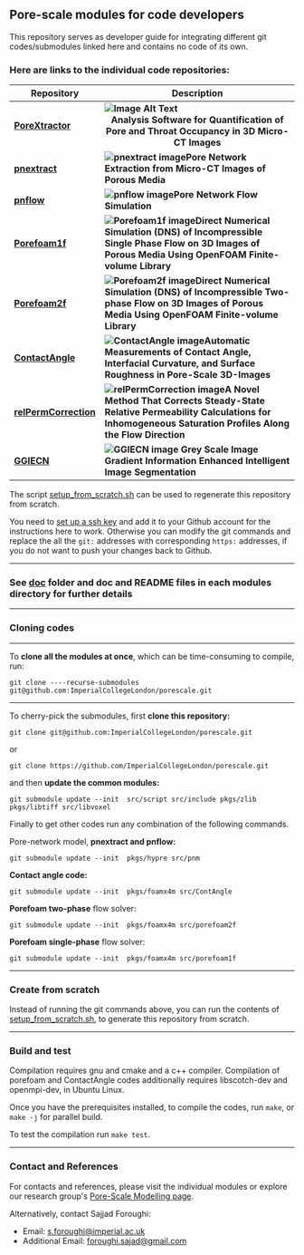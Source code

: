 
## Pore-scale modules for code developers

This repository serves as developer guide for integrating different git 
codes/submodules linked here and contains no code of its own. 
<!--
Here are links to the individual code repositories:

- **[pnextract](https://github.com/ImperialCollegeLondon/pnextract): Pore Network Extraction from micro-CT Images of Porous Media**
- **[pnflow](https://github.com/ImperialCollegeLondon/pnflow): Pore Network Flow Simulation**
- **[Porefoam1f](https://github.com/ImperialCollegeLondon/poreFoam-singlePhase): Direct Numerical Simulation (DNS) of Incompressible Single Phase Flow on 3D Images of Porous Media Using OpenFOAM Finite-volume Library.**
- **[Porefoam2f](https://github.com/ImperialCollegeLondon/porefoam): Direct Numerical Simulation (DNS) of Incompressible Two-phase Flow on 3D Images of Porous Media Using OpenFOAM Finite-volume Library.**
- **[PoreXtractor](https://github.com/ImperialCollegeLondon/poreOccupancyAnalysis): Analysis Software for Quantification of Pore and Throat Occupancy in 3D Micro-CT Images.**
- **[ContactAngle](https://github.com/ImperialCollegeLondon/ContactAngle): Automatic Measurements of Contact Angle, Interfacial Curvature, and Surface Roughness in Pore-Scale 3D-Images**
-->


### **Here are links to the individual code repositories:** ###
 
| Repository | Description |
|------------|-------------|
| **[PoreXtractor](https://github.com/ImperialCollegeLondon/poreOccupancyAnalysis)** | **![Image Alt Text](1698687356786.jpeg) <div align="center">Analysis Software for Quantification of Pore and Throat Occupancy in 3D Micro-CT Images</div>** |
| **[pnextract](https://github.com/ImperialCollegeLondon/pnextract)** | **![pnextract image](path/to/pnextract_image.png)Pore Network Extraction from Micro-CT Images of Porous Media** |
| **[pnflow](https://github.com/ImperialCollegeLondon/pnflow)** | **![pnflow image](path/to/pnflow_image.png)Pore Network Flow Simulation** |
| **[Porefoam1f](https://github.com/ImperialCollegeLondon/poreFoam-singlePhase)** | **![Porefoam1f image](path/to/Porefoam1f_image.png)Direct Numerical Simulation (DNS) of Incompressible Single Phase Flow on 3D Images of Porous Media Using OpenFOAM Finite-volume Library** |
| **[Porefoam2f](https://github.com/ImperialCollegeLondon/porefoam)** | **![Porefoam2f image](path/to/Porefoam2f_image.png)Direct Numerical Simulation (DNS) of Incompressible Two-phase Flow on 3D Images of Porous Media Using OpenFOAM Finite-volume Library** | 
| **[ContactAngle](https://github.com/ImperialCollegeLondon/ContactAngle)** | **![ContactAngle image](path/to/ContactAngle_image.png)Automatic Measurements of Contact Angle, Interfacial Curvature, and Surface Roughness in Pore-Scale 3D-Images** | 
| **[relPermCorrection](https://github.com/ImperialCollegeLondon/relPermCorrection)** | **![relPermCorrection image](path/to/relPermCorrection_image.png)A Novel Method That Corrects Steady-State Relative Permeability Calculations for Inhomogeneous Saturation Profiles Along the Flow Direction** |
| **[GGIECN](https://github.com/ImperialCollegeLondon/GGIECN)** | **![GGIECN image](path/to/GGIECN.png) Grey Scale Image Gradient Information Enhanced Intelligent Image Segmentation** |
 <!--
### **Here are links to the individual code repositories:** ###
| Repository | **Figure with Caption** |
|------------|-------------------------|
| **[pnextract](https://github.com/ImperialCollegeLondon/pnextract)** | **![pnextract image](1698687356786.jpeg "Pore Network Extraction from micro-CT Images of Porous Media")** |
| **[pnflow](https://github.com/ImperialCollegeLondon/pnflow)** | **![pnflow image](path/to/pnflow_image.png "Pore Network Flow Simulation")** |
| **[Porefoam1f](https://github.com/ImperialCollegeLondon/poreFoam-singlePhase)** | **![Porefoam1f image](path/to/Porefoam1f_image.png "Direct Numerical Simulation (DNS) of Incompressible Single Phase Flow on 3D Images of Porous Media Using OpenFOAM Finite-volume Library")** |
| **[Porefoam2f](https://github.com/ImperialCollegeLondon/porefoam)** | **![Porefoam2f image](path/to/Porefoam2f_image.png "Direct Numerical Simulation (DNS) of Incompressible Two-phase Flow on 3D Images of Porous Media Using OpenFOAM Finite-volume Library")** |
| **[PoreXtractor](https://github.com/ImperialCollegeLondon/poreOccupancyAnalysis)** | **![PoreXtractor image](path/to/PoreXtractor_image.png "Analysis Software for Quantification of Pore and Throat Occupancy in 3D Micro-CT Images")** |
| **[ContactAngle](https://github.com/ImperialCollegeLondon/ContactAngle)** | **![ContactAngle image](path/to/ContactAngle_image.png "Automatic Measurements of Contact Angle, Interfacial Curvature, and Surface Roughness in Pore-Scale 3D-Images")** |

-->


The script [setup_from_scratch.sh](setup_from_scratch.sh) can be used to 
regenerate this repository from scratch. 

You need to 
[set up a ssh key](https://docs.github.com/en/github/authenticating-to-github/connecting-to-github-with-ssh) 
and add it to your Github account for the instructions here to work. 
Otherwise you can modify the git commands and replace the all the `git:` addresses 
with corresponding `https:` addresses, if you do not want to push your changes back 
to Github.


 ----------------------------------------------------------------

### See [doc](doc) folder and doc and README files in each modules directory for further details

 ----------------------------------------------------------------


### Cloning codes

----------------------------------------------------------------

To **clone all the modules at once**, which can be time-consuming to compile, run:

`git clone ----recurse-submodules git@github.com:ImperialCollegeLondon/porescale.git`


----------------------------------------------------------------

To cherry-pick the submodules, first **clone this repository:**

`git clone git@github.com:ImperialCollegeLondon/porescale.git`

or 

`git clone https://github.com/ImperialCollegeLondon/porescale.git`

and then **update the common modules:**

`git submodule update --init  src/script src/include pkgs/zlib pkgs/libtiff src/libvoxel`

Finally to get other codes run any combination of the following commands.



Pore-network model, **pnextract and pnflow:**

`git submodule update --init  pkgs/hypre src/pnm`



**Contact angle code:**

`git submodule update --init  pkgs/foamx4m src/ContAngle`



**Porefoam two-phase** flow solver:

`git submodule update --init  pkgs/foamx4m src/porefoam2f`



**Porefoam single-phase** flow solver:

`git submodule update --init  pkgs/foamx4m src/porefoam1f`


----------------------------------------------------------------

### Create from scratch

Instead of running the git commands above, you can run the contents of 
[setup_from_scratch.sh](setup_from_scratch.sh), to generate this 
repository from scratch.


----------------------------------------------------------------

### Build and test

Compilation requires gnu and cmake and a c++ compiler.  Compilation of porefoam and ContactAngle codes additionally requires libscotch-dev and openmpi-dev, in Ubuntu Linux.

Once you have the prerequisites installed, to compile the codes, run `make`, or `make -j` for parallel build. 

To test the compilation run `make test`.


----------------------------------------------------------------

### Contact and References ###

For contacts and references, please visit the individual modules or explore our research group's [Pore-Scale Modelling page](https://www.imperial.ac.uk/earth-science/research/research-groups/pore-scale-modelling).

Alternatively, contact Sajjad Foroughi:
- Email: s.foroughi@imperial.ac.uk
- Additional Email: foroughi.sajad@gmail.com



